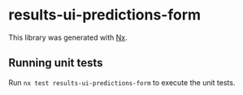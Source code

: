 # results-ui-predictions-form

This library was generated with [Nx](https://nx.dev).

## Running unit tests

Run `nx test results-ui-predictions-form` to execute the unit tests.
